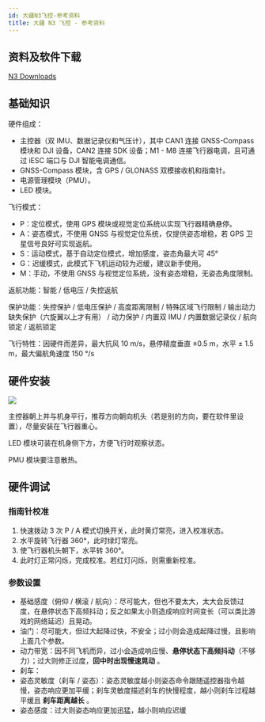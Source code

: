 ```yaml
---
id: 大疆N3飞控-参考资料
title: 大疆 N3 飞控 - 参考资料
---
```


## 资料及软件下载

[N3 Downloads](https://www.dji.com/cn/n3/info#downloads")

## 基础知识

硬件组成：

- 主控器（双 IMU、数据记录仪和气压计），其中 CAN1 连接 GNSS-Compass 模块和 DJI 设备，CAN2 连接 SDK 设备；M1 - M8 连接飞行器电调，且可通过 iESC 端口与 DJI 智能电调通信。
- GNSS-Compass 模块，含 GPS / GLONASS 双模接收机和指南针。
- 电源管理模块（PMU）。
- LED 模块。

飞行模式：

- P：定位模式，使用 GPS 模块或视觉定位系统以实现飞行器精确悬停。
- A：姿态模式，不使用 GNSS 与视觉定位系统，仅提供姿态增稳，若 GPS 卫星信号良好可实现返航。
- S：运动模式，基于自动定位模式，增加感度，姿态角最大可 45°
- G：迟缓模式，此模式下飞机运动较为迟缓，建议新手使用。
- M：手动，不使用 GNSS 与视觉定位系统，没有姿态增稳，无姿态角度限制。

返航功能：智能 / 低电压 / 失控返航

保护功能：失控保护 / 低电压保护 / 高度距离限制 / 特殊区域飞行限制 / 输出动力缺失保护（六旋翼以上才有用） / 动力保护 / 内置双 IMU / 内置数据记录仪 / 航向锁定 / 返航锁定

飞行特性：因硬件而差异，最大抗风 10 m/s，悬停精度垂直 ±0.5 m，水平 ± 1.5 m，最大偏航角速度 150 °/s

## 硬件安装

![](https://wiki-media-1253965369.cos.ap-guangzhou.myqcloud.com/img/UTOOLS1574661666661.png)

主控器朝上并与机身平行，推荐方向朝向机头（若是别的方向，要在软件里设置），尽量安装在飞行器重心。

LED 模块可装在机身侧下方，方便飞行时观察状态。

PMU 模块要注意散热。

## 硬件调试

### 指南针校准

1. 快速拨动 3 次 P / A 模式切换开关，此时黄灯常亮，进入校准状态。
2. 水平旋转飞行器 360°，此时绿灯常亮。
3. 使飞行器机头朝下，水平转 360°。
4. 此时灯正常闪烁，完成校准。若红灯闪烁，则需重新校准。

### 参数设置

- 基础感度（俯仰 / 横滚 / 航向）：尽可能大，但也不要太大，太大会反馈过度，在悬停状态下高频抖动；反之如果太小则造成响应时间变长（可以类比游戏的网络延迟）且晃动。
- 油门：尽可能大，但过大起降过快，不安全；过小则会造成起降过慢，且影响上面几个参数。
- 动力带宽：因不同飞机而异，过小会造成响应慢、**悬停状态下高频抖动**（不够力）；过大则修正过度，**回中时出现慢速晃动** 。
- 刹车：
- 姿态灵敏度（刹车 / 姿态）：姿态灵敏度越小则姿态命令跟随遥控器指令越慢，姿态响应更加平缓；刹车灵敏度描述刹车的快慢程度，越小则刹车过程越平缓且 **刹车距离越长** 。
- 姿态感度：过大则姿态响应更加迅猛，越小则响应迟缓
